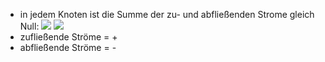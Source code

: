 - in jedem Knoten ist die Summe der zu- und abfließenden Strome gleich Null:
![](Pasted%20image%2020231117171000.png)
![](Pasted%20image%2020231117171006.png)
- zufließende Ströme = +
- abfließende Ströme = - 